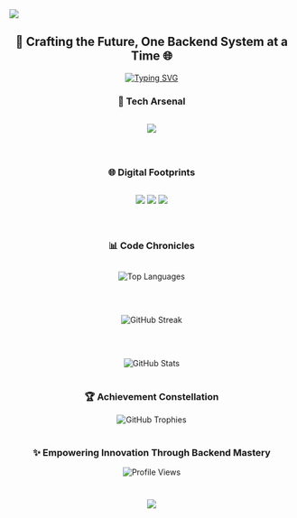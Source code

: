 <![CDATA[<div align="center">
  <img src="https://capsule-render.vercel.app/api?type=waving&color=gradient&customColorList=0,2,2,5,6&height=200&section=header&text=Backend%20Architect%20|%20Tech%20Innovator&fontSize=40&fontAlignY=35&animation=fadeIn" />
</div>

<div align="center">
<h2>🚀 Crafting the Future, One Backend System at a Time 🌐</h2>
<p>
  <a href="https://github.com/Xolo978">
    <img src="https://readme-typing-svg.demolab.com?font=Fira+Code&pause=1000&color=1E90FF&center=true&width=600&lines=MERN+Stack+Developer;Backend+Systems+Architect;Performance+Optimization+Enthusiast&animation=wave" alt="Typing SVG" />
  </a>
</p>
</div>

<div align="center">
<h3>🔬 Tech Arsenal</h3>
<p style="margin-top:30px">
  <img src="https://skillicons.dev/icons?i=typescript,python,cpp,nodejs,svelte,react,docker,redis,mongodb,ubuntu&perline=5" />
</p>
</div>

<div align="center" style="margin-top: 60px;">
<h3>🌐 Digital Footprints</h3>
<p style="margin-top:30px">
  <a href="https://github.com/Xolo978" style="margin-top:30px"><img src="https://img.shields.io/badge/GitHub-black?style=for-the-badge&logo=github&logoColor=white" /></a>
  <a href="https://www.linkedin.com/in/prithvi-raj-banik-451a62319/"><img src="https://img.shields.io/badge/LinkedIn-0A66C2?style=for-the-badge&logo=linkedin&logoColor=white" /></a>
  <a href="https://devfolio.co/@Xolo_"><img src="https://img.shields.io/badge/Portfolio-FF4500?style=for-the-badge&logo=firefox&logoColor=white" /></a>
</p>
</div>

<div align="center" style="margin-top: 60px;">
<h3>📊 Code Chronicles</h3>
<p style="margin-top:30px">
  <img src="https://github-readme-stats.vercel.app/api/top-langs/?username=Xolo978&layout=compact&theme=radical&hide=css,html" alt="Top Languages" />
</p>
<p style="margin-top:60px">
  <img src="https://streak-stats.demolab.com/?user=Xolo978&theme=radical&fire=orange&ring=red&animation=pulse" alt="GitHub Streak" />
</p>
<p style="margin-top:60px">
  <img src="https://github-readme-stats.vercel.app/api?username=Xolo978&show_icons=true&theme=radical&count_private=true&include_all_commits=true&animation=zoom-in" alt="GitHub Stats" />
</p>
</div>

<div align="center" style="margin-top: 40px;">
<h3>🏆 Achievement Constellation</h3>
<p>
  <img src="https://github-profile-trophy.vercel.app/?username=Xolo978&theme=radical&margin-w=15&margin-h=15&animation=slide-in" alt="GitHub Trophies" />
</p>
</div>


<div align="center" style="margin-top: 40px;">
<h3>✨ Empowering Innovation Through Backend Mastery</h3>
<p>
  <img src="https://komarev.com/ghpvc/?username=Xolo978&color=blueviolet&style=flat-square" alt="Profile Views" />
</p>
</div>

<div align="center" style="margin-top: 40px;">
  <img src="https://capsule-render.vercel.app/api?type=waving&color=gradient&customColorList=0,2,2,5,6&height=100&section=footer" />
</div>
